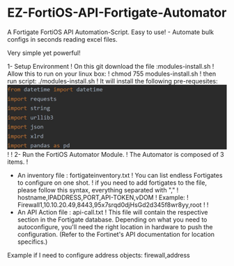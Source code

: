 # EZ-FortiOS-API-Fortigate-Automator
A Fortigate FortiOS API Automation-Script. Easy to use! - Automate bulk configs in seconds reading excel files.

Very simple yet powerful!

1- Setup Environment
!
On this git download the file :modules-install.sh
!
Allow this to run on your linux box:
!
chmod 755 modules-install.sh
!
then run script:
./modules-install.sh
!
It will install the following pre-requesites:
![Modules](/images/API-Modules-FortiOS-1.JPG)
!
!
2- Run the FortiOS Automator Module.
!
The Automator is composed of 3 items.
!
- An inventory file : fortigateinventory.txt
!
 You can list endless Fortigates to configure
 on one shot.
!
 if you need to add fortigates to the file,
 please follow this syntax, everything separated with ","
!
 hostname,IPADDRESS,PORT,API-TOKEN,vDOM
!
 Example:
!
 Firewall1,10.10.20.49,8443,95x7srqd0djHsGd2d345f8wr8yy,root
!
!
- An API Action file : api-call.txt
!
This file will contain the respective section in the Fortigate
database. Depending on what you need to autoconfigure, you'll
need the right location in hardware to push the configuration.
(Refer to the Fortinet's API documentation for location specifics.)


Example if I need to configure address objects:
firewall,address







